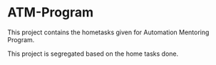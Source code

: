 # ATM-Program
This project contains the hometasks given for Automation Mentoring Program.

This project is segregated based on the home tasks done.
